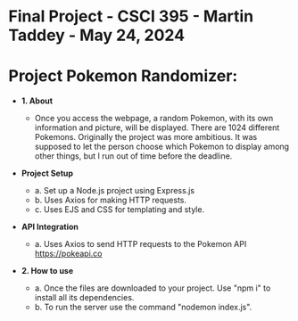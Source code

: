 # Final Project - CSCI 395 - Martin Taddey - May 24, 2024

# Project Pokemon Randomizer:

* **1. About**

	* Once you access the webpage, a random Pokemon, with its own information and picture, will be displayed. There are 1024 different Pokemons. Originally the project was more ambitious. It was supposed to let the person choose which Pokemon to display among other things, but I run out of time before the deadline.

* **Project Setup**
	* a. Set up a Node.js project using Express.js
	* b. Uses Axios for making HTTP requests.
	* c. Uses EJS and CSS for templating and style.

* **API Integration**
	* a. Uses Axios to send HTTP requests to the Pokemon API https://pokeapi.co
 
* **2. How to use**
	* a. Once the files are downloaded to your project. Use "npm i" to install all its dependencies. 
	* b. To run the server use the command "nodemon index.js".
